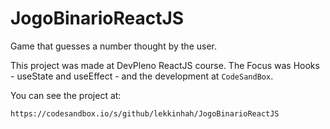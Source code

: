 # JogoBinarioReactJS

Game that guesses a number thought by the user.

This project was made at DevPleno ReactJS course. The Focus was Hooks - useState and useEffect - and the development at `CodeSandBox`.

You can see the project at:

`https://codesandbox.io/s/github/lekkinhah/JogoBinarioReactJS`


